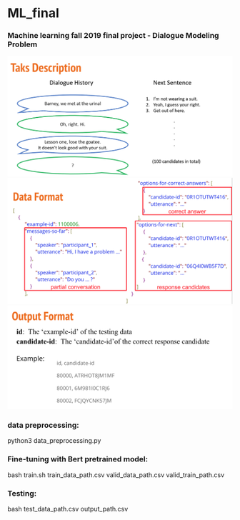 # ML_final

### Machine learning fall 2019 final project -  Dialogue Modeling Problem

![image](https://github.com/lopeterlo/ML_final/blob/master/pic/Task_description.png)
![image](https://github.com/lopeterlo/ML_final/blob/master/pic/data_format.png)
![image](https://github.com/lopeterlo/ML_final/blob/master/pic/output_format.png)


### data preprocessing:

python3 data_preprocessing.py


### Fine-tuning with Bert pretrained model:

bash train.sh train_data_path.csv valid_data_path.csv valid_train_path.csv 


### Testing:

bash test_data_path.csv output_path.csv
